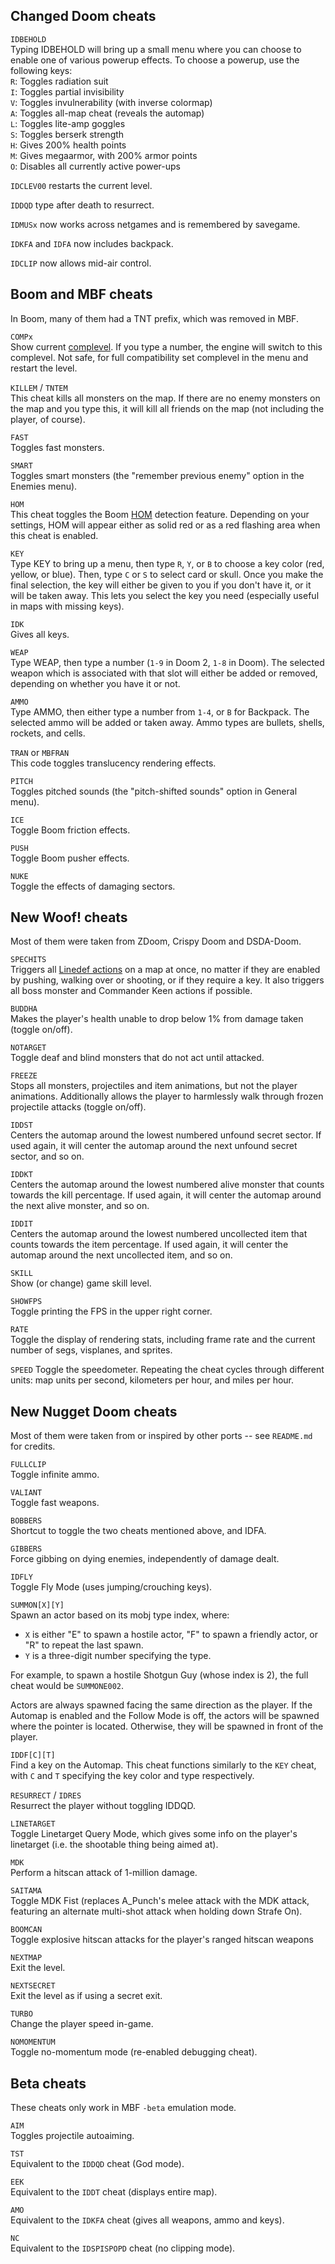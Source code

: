 ## Changed Doom cheats

`IDBEHOLD`  
Typing IDBEHOLD will bring up a small menu where you can choose to enable one of various powerup effects. To choose a powerup, use the following keys:  
`R`: Toggles radiation suit  
`I`: Toggles partial invisibility  
`V`: Toggles invulnerability (with inverse colormap)  
`A`: Toggles all-map cheat (reveals the automap)  
`L`: Toggles lite-amp goggles  
`S`: Toggles berserk strength  
`H`: Gives 200% health points  
`M`: Gives megaarmor, with 200% armor points  
`O`: Disables all currently active power-ups  

`IDCLEV00` restarts the current level.

`IDDQD` type after death to resurrect.

`IDMUSx` now works across netgames and is remembered by savegame.

`IDKFA` and `IDFA` now includes backpack.

`IDCLIP` now allows mid-air control.
    
## Boom and MBF cheats

In Boom, many of them had a TNT prefix, which was removed in MBF.

`COMPx`  
Show current [complevel](https://doomwiki.org/wiki/Woof!#Compatibility_modes). If you type a number, the engine will switch to this complevel. Not safe, for full compatibility set complevel in the menu and restart the level.

`KILLEM` / `TNTEM`  
This cheat kills all monsters on the map. If there are no enemy monsters on the map and you type this, it will kill all friends on the map (not including the player, of course).

`FAST`  
Toggles fast monsters.

`SMART`  
Toggles smart monsters (the "remember previous enemy" option in the Enemies menu).

`HOM`  
This cheat toggles the Boom [HOM](https://doomwiki.org/wiki/Hall_of_mirrors_effect) detection feature. Depending on your settings, HOM will appear either as solid red or as a red flashing area when this cheat is enabled.

`KEY`  
Type KEY to bring up a menu, then type `R`, `Y`, or `B` to choose a key color (red, yellow, or blue). Then, type `C` or `S` to select card or skull. Once you make the final selection, the key will either be given to you if you don't have it, or it will be taken away. This lets you select the key you need (especially useful in maps with missing keys).

`IDK`  
Gives all keys.

`WEAP`  
Type WEAP, then type a number (`1-9` in Doom 2, `1-8` in Doom). The selected weapon which is associated with that slot will either be added or removed, depending on whether you have it or not.

`AMMO`  
Type AMMO, then either type a number from `1-4`, or `B` for Backpack. The selected ammo will be added or taken away. Ammo types are bullets, shells, rockets, and cells.

`TRAN` or `MBFRAN`  
This code toggles translucency rendering effects.

`PITCH`  
Toggles pitched sounds (the "pitch-shifted sounds" option in General menu).

`ICE`  
Toggle Boom friction effects.

`PUSH`  
Toggle Boom pusher effects.

`NUKE`  
Toggle the effects of damaging sectors.

## New Woof! cheats

Most of them were taken from ZDoom, Crispy Doom and DSDA-Doom.

`SPECHITS`  
Triggers all [Linedef actions](https://doomwiki.org/wiki/Linedef_type) on a map at once, no matter if they are enabled by pushing, walking over or shooting, or if they require a key. It also triggers all boss monster and Commander Keen actions if possible.

`BUDDHA`  
Makes the player's health unable to drop below 1% from damage taken (toggle on/off).

`NOTARGET`  
Toggle deaf and blind monsters that do not act until attacked.

`FREEZE`  
Stops all monsters, projectiles and item animations, but not the player animations. Additionally allows the player to harmlessly walk through frozen projectile attacks (toggle on/off).

`IDDST`  
Centers the automap around the lowest numbered unfound secret sector. If used again, it will center the automap around the next unfound secret sector, and so on.

`IDDKT`  
Centers the automap around the lowest numbered alive monster that counts towards the kill percentage. If used again, it will center the automap around the next alive monster, and so on.

`IDDIT`  
Centers the automap around the lowest numbered uncollected item that counts towards the item percentage. If used again, it will center the automap around the next uncollected item, and so on.

`SKILL`  
Show (or change) game skill level.

`SHOWFPS`  
Toggle printing the FPS in the upper right corner.

`RATE`  
Toggle the display of rendering stats, including frame rate and the current number of segs, visplanes, and sprites.

`SPEED`
Toggle the speedometer. Repeating the cheat cycles through different units: map units per second, kilometers per hour, and miles per hour.

## New Nugget Doom cheats

Most of them were taken from or inspired by other ports -- see `README.md` for credits.

`FULLCLIP`  
Toggle infinite ammo.

`VALIANT`  
Toggle fast weapons.

`BOBBERS`  
Shortcut to toggle the two cheats mentioned above, and IDFA.

`GIBBERS`  
Force gibbing on dying enemies, independently of damage dealt.

`IDFLY`  
Toggle Fly Mode (uses jumping/crouching keys).

`SUMMON[X][Y]`  
Spawn an actor based on its mobj type index, where:

- `X` is either "E" to spawn a hostile actor, "F" to spawn a friendly actor, or "R" to repeat the last spawn.
- `Y` is a three-digit number specifying the type.

For example, to spawn a hostile Shotgun Guy (whose index is 2), the full cheat would be `SUMMONE002`.

Actors are always spawned facing the same direction as the player.
If the Automap is enabled and the Follow Mode is off, the actors will be spawned where the pointer is located.
Otherwise, they will be spawned in front of the player.

`IDDF[C][T]`  
Find a key on the Automap.
This cheat functions similarly to the `KEY` cheat, with `C` and `T` specifying the key color and type respectively.

`RESURRECT` / `IDRES`  
Resurrect the player without toggling IDDQD.

`LINETARGET`  
Toggle Linetarget Query Mode, which gives some info on the player's linetarget (i.e. the shootable thing being aimed at).

`MDK`  
Perform a hitscan attack of 1-million damage.

`SAITAMA`  
Toggle MDK Fist (replaces A_Punch's melee attack with the MDK attack, featuring an alternate multi-shot attack when holding down Strafe On).

`BOOMCAN`  
Toggle explosive hitscan attacks for the player's ranged hitscan weapons

`NEXTMAP`  
Exit the level.

`NEXTSECRET`  
Exit the level as if using a secret exit.

`TURBO`  
Change the player speed in-game.

`NOMOMENTUM`  
Toggle no-momentum mode (re-enabled debugging cheat).

## Beta cheats

These cheats only work in MBF `-beta` emulation mode.

`AIM`  
Toggles projectile autoaiming.

`TST`  
Equivalent to the `IDDQD` cheat (God mode).

`EEK`  
Equivalent to the `IDDT` cheat (displays entire map).

`AMO`  
Equivalent to the `IDKFA` cheat (gives all weapons, ammo and keys).

`NC`  
Equivalent to the `IDSPISPOPD` cheat (no clipping mode).
